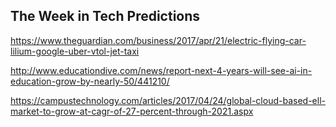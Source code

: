 ## The Week in Tech Predictions

https://www.theguardian.com/business/2017/apr/21/electric-flying-car-lilium-google-uber-vtol-jet-taxi

http://www.educationdive.com/news/report-next-4-years-will-see-ai-in-education-grow-by-nearly-50/441210/

https://campustechnology.com/articles/2017/04/24/global-cloud-based-ell-market-to-grow-at-cagr-of-27-percent-through-2021.aspx
